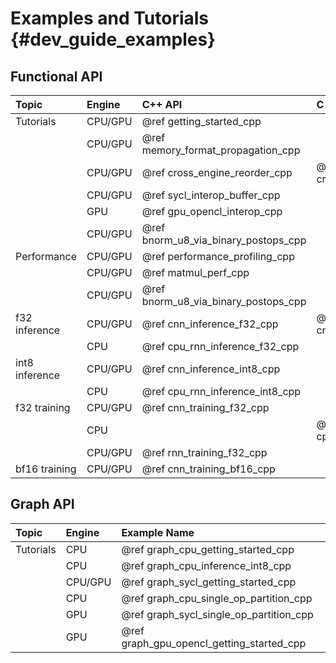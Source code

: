 Examples and Tutorials {#dev_guide_examples}
============================================

Functional API
--------------

| Topic          | Engine  | C++ API                                   | C API                       |
|:---------------|:--------|:------------------------------------------|:----------------------------|
| Tutorials      | CPU/GPU | @ref getting_started_cpp                  |                             |
|                | CPU/GPU | @ref memory_format_propagation_cpp        |                             |
|                | CPU/GPU | @ref cross_engine_reorder_cpp             | @ref cross_engine_reorder_c |
|                | CPU/GPU | @ref sycl_interop_buffer_cpp              |                             |
|                | GPU     | @ref gpu_opencl_interop_cpp               |                             |
|                | CPU/GPU | @ref bnorm_u8_via_binary_postops_cpp      |                             |
| Performance    | CPU/GPU | @ref performance_profiling_cpp            |                             |
|                | CPU/GPU | @ref matmul_perf_cpp                      |                             |
|                | CPU/GPU | @ref bnorm_u8_via_binary_postops_cpp      |                             |
| f32 inference  | CPU/GPU | @ref cnn_inference_f32_cpp                | @ref cnn_inference_f32_c    |
|                | CPU     | @ref cpu_rnn_inference_f32_cpp            |                             |
| int8 inference | CPU/GPU | @ref cnn_inference_int8_cpp               |                             |
|                | CPU     | @ref cpu_rnn_inference_int8_cpp           |                             |
| f32 training   | CPU/GPU | @ref cnn_training_f32_cpp                 |                             |
|                | CPU     |                                           | @ref cpu_cnn_training_f32_c |
|                | CPU/GPU | @ref rnn_training_f32_cpp                 |                             |
| bf16 training  | CPU/GPU | @ref cnn_training_bf16_cpp                |                             |

Graph API
---------

| Topic          | Engine  | Example Name                              |
|:---------------|:--------|:------------------------------------------|
| Tutorials      | CPU     | @ref graph_cpu_getting_started_cpp        |
|                | CPU     | @ref graph_cpu_inference_int8_cpp         |
|                | CPU/GPU | @ref graph_sycl_getting_started_cpp       |
|                | CPU     | @ref graph_cpu_single_op_partition_cpp    |
|                | GPU     | @ref graph_sycl_single_op_partition_cpp   |
|                | GPU     | @ref graph_gpu_opencl_getting_started_cpp |
